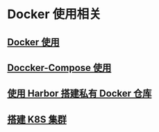# Docker 使用相关

## [Docker 使用](./docker.md)

## [Doccker-Compose 使用](./docker-compose.md)

## [使用 Harbor 搭建私有 Docker 仓库](./harbor.md)

## [搭建 K8S 集群](./k8s.md)
